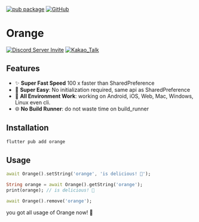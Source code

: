 [![pub package](https://img.shields.io/pub/v/orange.svg)](https://pub.dartlang.org/packages/orange)
[![GitHub](https://img.shields.io/github/stars/melodysdreamj/orange.svg?style=social&label=Star)](https://github.com/melodysdreamj/orange)



# Orange
[![Discord Server Invite](https://img.shields.io/badge/DISCORD-JOIN%20SERVER-5663F7?style=for-the-badge&logo=discord&logoColor=white)](https://discord.gg/zXXHvAXCug)
[![Kakao_Talk](https://img.shields.io/badge/KakaoTalk-Join%20Room-FEE500?style=for-the-badge&logo=kakao)](https://open.kakao.com/o/gEwrffbg)

## Features

- ✨ **Super Fast Speed**  100 x faster than SharedPreference
- 🦄 **Super Easy**: No initialization required, same api as SharedPreference
- 🚀 **All Environment Work**: working on Android, iOS, Web, Mac, Windows, Linux even cli.
- 🌐 **No Build Runner**: do not waste time on build_runner

## Installation
```bash
flutter pub add orange
```

## Usage
```dart
await Orange().setString('orange', 'is delicious! 🍊');

String orange = await Orange().getString('orange');
print(orange); // is delicious! 🍊

await Orange().remove('orange');
```
you got all usage of Orange now! 🎉
